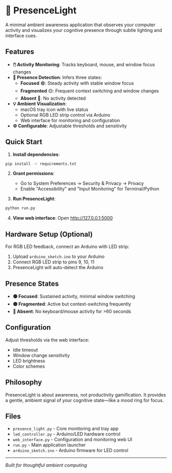 # 🔮 PresenceLight

A minimal ambient awareness application that observes your computer activity and visualizes your cognitive presence through subtle lighting and interface cues.

## Features

- **🖱️ Activity Monitoring**: Tracks keyboard, mouse, and window focus changes
- **🧠 Presence Detection**: Infers three states:
  - **Focused** 🟢: Steady activity with stable window focus
  - **Fragmented** 🟡: Frequent context switching and window changes  
  - **Absent** 🔴: No activity detected
- **💡 Ambient Visualization**: 
  - macOS tray icon with live status
  - Optional RGB LED strip control via Arduino
  - Web interface for monitoring and configuration
- **⚙️ Configurable**: Adjustable thresholds and sensitivity

## Quick Start

1. **Install dependencies**:
```bash
pip install -r requirements.txt
```

2. **Grant permissions**: 
   - Go to System Preferences → Security & Privacy → Privacy
   - Enable "Accessibility" and "Input Monitoring" for Terminal/Python

3. **Run PresenceLight**:
```bash
python run.py
```

4. **View web interface**: Open http://127.0.0.1:5000

## Hardware Setup (Optional)

For RGB LED feedback, connect an Arduino with LED strip:

1. Upload `arduino_sketch.ino` to your Arduino
2. Connect RGB LED strip to pins 9, 10, 11
3. PresenceLight will auto-detect the Arduino

## Presence States

- **🟢 Focused**: Sustained activity, minimal window switching
- **🟡 Fragmented**: Active but context-switching frequently  
- **🔴 Absent**: No keyboard/mouse activity for >60 seconds

## Configuration

Adjust thresholds via the web interface:
- Idle timeout
- Window change sensitivity
- LED brightness
- Color schemes

## Philosophy

PresenceLight is about awareness, not productivity gamification. It provides a gentle, ambient signal of your cognitive state—like a mood ring for focus.

## Files

- `presence_light.py` - Core monitoring and tray app
- `led_controller.py` - Arduino/LED hardware control  
- `web_interface.py` - Configuration and monitoring web UI
- `run.py` - Main application launcher
- `arduino_sketch.ino` - Arduino firmware for LED control

---

*Built for thoughtful ambient computing*